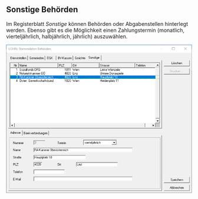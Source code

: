 ## Sonstige Behörden

Im Registerblatt *Sonstige* können Behörden oder Abgabenstellen hinterlegt werden. Ebenso gibt es die Möglichkeit einen Zahlungstermin (monatlich, vierteljährlich, halbjährlich, jährlich) auszuwählen.

![Image](<img/image244.png>)
